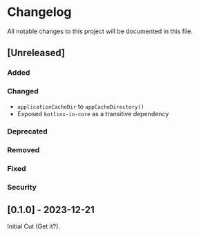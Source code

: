 # Changelog

All notable changes to this project will be documented in this file.

## [Unreleased]

### Added

### Changed
- `applicationCacheDir` to `appCacheDirectory()`
- Exposed `kotlinx-io-core` as a transitive dependency

### Deprecated

### Removed

### Fixed

### Security

## [0.1.0] - 2023-12-21

Initial Cut (Get it?).
